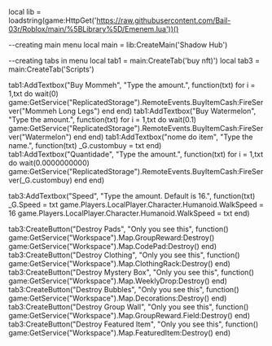 local lib = loadstring(game:HttpGet('https://raw.githubusercontent.com/Bail-03r/Roblox/main/%5BLibrary%5D/Emenem.lua'))()

--creating main menu
local main = lib:CreateMain('Shadow Hub')

--creating tabs in menu
local tab1 = main:CreateTab('buy nft)')
local tab3 = main:CreateTab('Scripts')



tab1:AddTextbox("Buy Mommeh", "Type the amount.", function(txt)
	for i = 1,txt do
		wait(0)
		game:GetService("ReplicatedStorage").RemoteEvents.BuyItemCash:FireServer("Mommeh Long Legs")
	end
end)
tab1:AddTextbox("Buy Watermelon", "Type the amount.", function(txt)
	for i = 1,txt do
		wait(0.1)
		game:GetService("ReplicatedStorage").RemoteEvents.BuyItemCash:FireServer("Watermelon")
	end
end)
tab1:AddTextbox("nome do item", "Type the name.", function(txt)
	_G.custombuy = txt
end)
tab1:AddTextbox("Quantidade", "Type the amount.", function(txt)
	for i = 1,txt do
		wait(0.0000000000)
		game:GetService("ReplicatedStorage").RemoteEvents.BuyItemCash:FireServer(_G.custombuy)
	end
end)

tab3:AddTextbox("Speed", "Type the amount. Default is 16.", function(txt)
	_G.Speed = txt
	game.Players.LocalPlayer.Character.Humanoid.WalkSpeed = 16
		game.Players.LocalPlayer.Character.Humanoid.WalkSpeed = txt
end)

tab3:CreateButton("Destroy Pads", "Only you see this", function()
	game:GetService("Workspace").Map.GroupReward:Destroy()
	game:GetService("Workspace").Map.CodePad:Destroy()
end)
tab3:CreateButton("Destroy Clothing", "Only you see this", function()
	game:GetService("Workspace").Map.ClothingRack:Destroy()
end)
tab3:CreateButton("Destroy Mystery Box", "Only you see this", function()
	game:GetService("Workspace").Map.WeeklyDrop:Destroy()
end)
tab3:CreateButton("Destroy Bubbles", "Only you see this", function()
	game:GetService("Workspace").Map.Decorations:Destroy()
end)
tab3:CreateButton("Destroy Group Wall", "Only you see this", function()
	game:GetService("Workspace").Map.GroupReward.Field:Destroy()
end)
tab3:CreateButton("Destroy Featured Item", "Only you see this", function()
	game:GetService("Workspace").Map.FeaturedItem:Destroy()
end)


    

